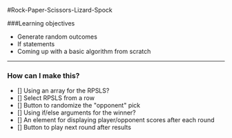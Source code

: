 #Rock-Paper-Scissors-Lizard-Spock

###Learning objectives
- Generate random outcomes
- If statements
- Coming up with a basic algorithm from scratch


_________________________
### How can I make this?
- [] Using an array for the RPSLS?
- [] Select RPSLS from a row
- [] Button to randomize the "opponent" pick
- [] Using if/else arguments for the winner?
- [] An element for displaying player/opponent scores after each round
- [] Button to play next round after results